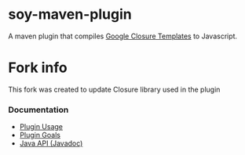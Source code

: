 soy-maven-plugin
==================

A maven plugin that compiles [Google Closure
Templates](https://developers.google.com/closure/templates/) to
Javascript.

Fork info
==================
This fork was created to update Closure library used in the plugin

### Documentation

* [Plugin Usage](http://wibidata.github.com/soy-maven-plugin/1.0.0/usage.html)
* [Plugin Goals](http://wibidata.github.com/soy-maven-plugin/1.0.0/plugin-info.html)
* [Java API (Javadoc)](http://wibidata.github.com/soy-maven-plugin/1.0.0/apidocs/)
